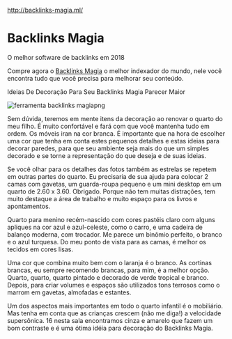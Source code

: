 http://backlinks-magia.ml/

<h1>Backlinks Magia</h1>

O melhor software de backlinks em 2018

Compre agora o <a href="http://backlinks-magia.ml/" target="_self">Backlinks Magia</a> o melhor indexador do mundo, nele você encontra tudo que você precisa para melhorar seu conteúdo.

Ideias De Decoração Para Seu Backlinks Magia Parecer Maior

<img alt="ferramenta backlinks magiapng" src="http://d2f0ora2gkri0g.cloudfront.net/7b/7f/7b7fb56f-5ec6-482e-b504-e0467073bacd.png">

Sem dúvida, teremos em mente itens da decoração ao renovar o quarto do meu filho. É muito confortável e fará com que você mantenha tudo em ordem. Os móveis iran na cor branca. É importante que na hora de escolher uma cor que tenha em conta estes pequenos detalhes e estas ideias para decorar paredes, para que seu ambiente seja mais do que um simples decorado e se torne a representação do que deseja e de suas ideias.

Se você olhar para os detalhes das fotos também as estrelas se repetem em outras partes do quarto. Eu precisaria de sua ajuda para colocar 2 camas com gavetas, um guarda-roupa pequeno e um mini desktop em um quarto de 2.60 x 3.60. Obrigado. Porque não tem muitas distrações, tem muito destaque a área de trabalho e muito espaço para os livros e apontamentos.

Quarto para menino recém-nascido com cores pastéis claro com alguns apliques na cor azul e azul-celeste, como o carro, e uma cadeira de balanço moderna, com trocador. Me parece um binômio perfeito, o branco e o azul turquesa. Do meu ponto de vista para as camas, é melhor os tecidos em cores lisas.

Uma cor que combina muito bem com o laranja é o branco. As cortinas brancas, eu sempre recomendo brancas, para mim, é a melhor opção. Quarto, quarto, quarto pintado e decorado de verde tropical e branco. Depois, para criar volumes e espaços são utilizados tons terrosos como o marrom em gavetas, almofadas e estantes.

Um dos aspectos mais importantes em todo o quarto infantil é o mobiliário. Mas tenha em conta que as crianças crescem (não me diga!) a velocidade supersônica. 16 nesta sala encontramos cinza e amarelo que fazem um bom contraste e é uma ótima idéia para decoração do Backlinks Magia.
